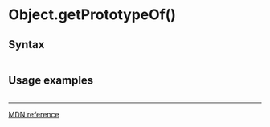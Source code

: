# Object.getPrototypeOf()

## Syntax

```js
```

## Usage examples

```js
```

---

[MDN reference]()
